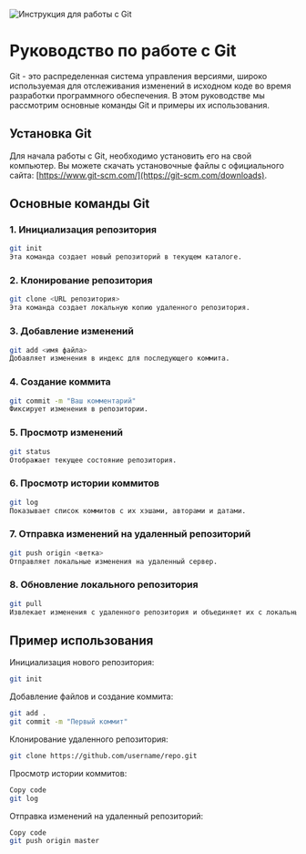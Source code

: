![Инструкция для работы с Git](git_illustrations.jpg)

# Руководство по работе с Git
Git - это распределенная система управления версиями, широко используемая для отслеживания изменений в исходном коде во время разработки программного обеспечения. В этом руководстве мы рассмотрим основные команды Git и примеры их использования.

## Установка Git
Для начала работы с Git, необходимо установить его на свой компьютер. Вы можете скачать установочные файлы с официального сайта: [https://www.git-scm.com/](https://git-scm.com/downloads).

## Основные команды Git

### 1. Инициализация репозитория
```sh
git init
Эта команда создает новый репозиторий в текущем каталоге.
``````

### 2. Клонирование репозитория
```sh
git clone <URL репозитория>
Эта команда создает локальную копию удаленного репозитория.
```

### 3. Добавление изменений
```sh
git add <имя файла>
Добавляет изменения в индекс для последующего коммита.
```

### 4. Создание коммита
```sh
git commit -m "Ваш комментарий"
Фиксирует изменения в репозитории.
```

### 5. Просмотр изменений
```sh
git status
Отображает текущее состояние репозитория.
```

### 6. Просмотр истории коммитов
```sh
git log
Показывает список коммитов с их хэшами, авторами и датами.
```

### 7. Отправка изменений на удаленный репозиторий
```sh
git push origin <ветка>
Отправляет локальные изменения на удаленный сервер.
```

### 8. Обновление локального репозитория
```sh
git pull
Извлекает изменения с удаленного репозитория и объединяет их с локальными.
```

## Пример использования
Инициализация нового репозитория:
```sh
git init
```

Добавление файлов и создание коммита:
```sh
git add .
git commit -m "Первый коммит"
```

Клонирование удаленного репозитория:
```sh
git clone https://github.com/username/repo.git
```

Просмотр истории коммитов:
```sh
Copy code
git log
```

Отправка изменений на удаленный репозиторий:
```sh
Copy code
git push origin master
```
